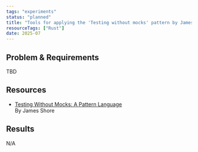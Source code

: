 ```yaml
---
tags: "experiments"
status: "planned"
title: "Tools for applying the 'Testing without mocks' pattern by James Shore"
resourceTags: ["Rust"]
date: 2025-07
---
```


## Problem & Requirements

TBD

## Resources

- [Testing Without Mocks: A Pattern Language](https://www.jamesshore.com/v2/projects/nullables/testing-without-mocks)<br/>
  By James Shore

## Results

N/A
